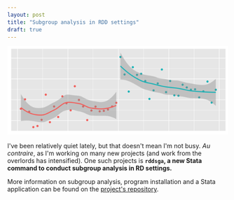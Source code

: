 ```yaml
---
layout: post
title: "Subgroup analysis in RDD settings"
draft: true
---
```


![](/files/rd-plot.png)

I've been relatively quiet lately, but that doesn't mean I'm not busy. *Au contraire*, as I'm working on many new projects (and work from the overlords has intensified). One such projects is **`rddsga`, a new Stata command to conduct subgroup analysis in RD settings.**

More information on subgroup analysis, program installation and a Stata application can be found on the [project's repository](https://github.com/acarril/rddsga).
